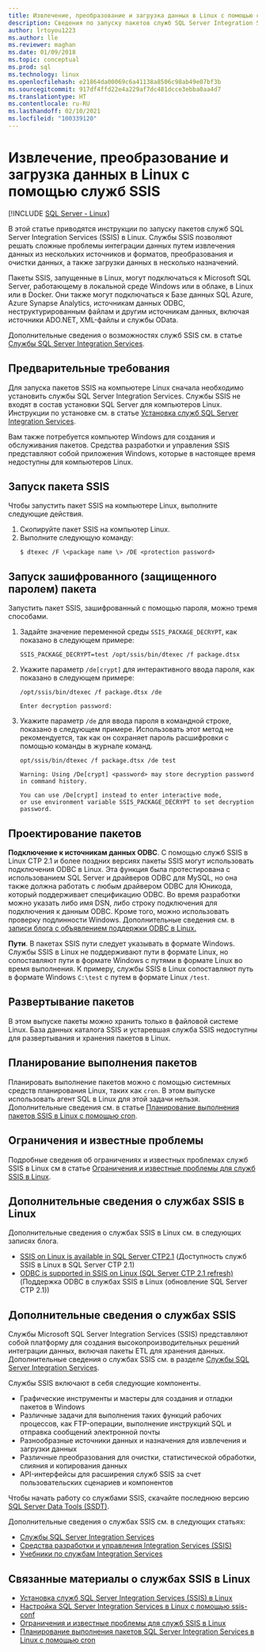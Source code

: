 ```yaml
---
title: Извлечение, преобразование и загрузка данных в Linux с помощью служб SSIS
description: Сведения по запуску пакетов служб SQL Server Integration Services (SSIS) в Linux. Также из этой статьи вы узнаете, где найти дополнительные сведения о возможностях служб SSIS.
author: lrtoyou1223
ms.author: lle
ms.reviewer: maghan
ms.date: 01/09/2018
ms.topic: conceptual
ms.prod: sql
ms.technology: linux
ms.openlocfilehash: e21864da00069c6a41138a8506c98ab49e07bf3b
ms.sourcegitcommit: 917df4ffd22e4a229af7dc481dcce3ebba0aa4d7
ms.translationtype: HT
ms.contentlocale: ru-RU
ms.lasthandoff: 02/10/2021
ms.locfileid: "100339120"
---
```

# <a name="extract-transform-and-load-data-on-linux-with-ssis"></a>Извлечение, преобразование и загрузка данных в Linux с помощью служб SSIS

[!INCLUDE [SQL Server - Linux](../includes/applies-to-version/sql-linux.md)]

В этой статье приводятся инструкции по запуску пакетов служб SQL Server Integration Services (SSIS) в Linux. Службы SSIS позволяют решать сложные проблемы интеграции данных путем извлечения данных из нескольких источников и форматов, преобразования и очистки данных, а также загрузки данных в несколько назначений. 

Пакеты SSIS, запущенные в Linux, могут подключаться к Microsoft SQL Server, работающему в локальной среде Windows или в облаке, в Linux или в Docker. Они также могут подключаться к Базе данных SQL Azure, Azure Synapse Analytics, источникам данных ODBC, неструктурированным файлам и другим источникам данных, включая источники ADO.NET, XML-файлы и службы OData.

Дополнительные сведения о возможностях служб SSIS см. в статье [Службы SQL Server Integration Services](../integration-services/sql-server-integration-services.md).

## <a name="prerequisites"></a>Предварительные требования

Для запуска пакетов SSIS на компьютере Linux сначала необходимо установить службы SQL Server Integration Services. Службы SSIS не входят в состав установки SQL Server для компьютеров Linux. Инструкции по установке см. в статье [Установка служб SQL Server Integration Services](sql-server-linux-setup-ssis.md).

Вам также потребуется компьютер Windows для создания и обслуживания пакетов. Средства разработки и управления SSIS представляют собой приложения Windows, которые в настоящее время недоступны для компьютеров Linux. 

## <a name="run-an-ssis-package"></a>Запуск пакета SSIS

Чтобы запустить пакет SSIS на компьютере Linux, выполните следующие действия.

1.  Скопируйте пакет SSIS на компьютер Linux.
2.  Выполните следующую команду:
    ```
    $ dtexec /F \<package name \> /DE <protection password>
    ```

## <a name="run-an-encrypted-password-protected-package"></a>Запуск зашифрованного (защищенного паролем) пакета
Запустить пакет SSIS, зашифрованный с помощью пароля, можно тремя способами.

1.  Задайте значение переменной среды `SSIS_PACKAGE_DECRYPT`, как показано в следующем примере:

    ```
    SSIS_PACKAGE_DECRYPT=test /opt/ssis/bin/dtexec /f package.dtsx
    ```

2.  Укажите параметр `/de[crypt]` для интерактивного ввода пароля, как показано в следующем примере:

    ```
    /opt/ssis/bin/dtexec /f package.dtsx /de
    
    Enter decryption password:
    ```

3.  Укажите параметр `/de` для ввода пароля в командной строке, показано в следующем примере. Использовать этот метод не рекомендуется, так как он сохраняет пароль расшифровки с помощью команды в журнале команд.

    ```
    opt/ssis/bin/dtexec /f package.dtsx /de test
    
    Warning: Using /De[crypt] <password> may store decryption password in command history.
    
    You can use /De[crypt] instead to enter interactive mode,
    or use environment variable SSIS_PACKAGE_DECRYPT to set decryption password.
    ```

## <a name="design-packages"></a>Проектирование пакетов

**Подключение к источникам данных ODBC**. С помощью служб SSIS в Linux CTP 2.1 и более поздних версиях пакеты SSIS могут использовать подключения ODBC в Linux. Эта функция была протестирована с использованием SQL Server и драйверов ODBC для MySQL, но она также должна работать с любым драйвером ODBC для Юникода, который поддерживает спецификацию ODBC. Во время разработки можно указать либо имя DSN, либо строку подключения для подключения к данным ODBC. Кроме того, можно использовать проверку подлинности Windows. Дополнительные сведения см. в [записи блога с объявлением поддержки ODBC в Linux.](https://blogs.msdn.microsoft.com/ssis/2017/06/16/odbc-is-supported-in-ssis-on-linux-ssis-helsinki-ctp2-1-refresh/)

**Пути**. В пакетах SSIS пути следует указывать в формате Windows. Службы SSIS в Linux не поддерживают пути в формате Linux, но сопоставляют пути в формате Windows с путями в формате Linux во время выполнения. К примеру, службы SSIS в Linux сопоставляют путь в формате Windows `C:\test` с путем в формате Linux `/test`.

## <a name="deploy-packages"></a>Развертывание пакетов
В этом выпуске пакеты можно хранить только в файловой системе Linux. База данных каталога SSIS и устаревшая служба SSIS недоступны для развертывания и хранения пакетов в Linux.

## <a name="schedule-packages"></a>Планирование выполнения пакетов
Планировать выполнение пакетов можно с помощью системных средств планирования Linux, таких как `cron`. В этом выпуске использовать агент SQL в Linux для этой задачи нельзя. Дополнительные сведения см. в статье [Планирование выполнения пакетов SSIS в Linux с помощью cron](sql-server-linux-schedule-ssis-packages.md).

## <a name="limitations-and-known-issues"></a>Ограничения и известные проблемы

Подробные сведения об ограничениях и известных проблемах служб SSIS в Linux см в статье [Ограничения и известные проблемы для служб SSIS в Linux](sql-server-linux-ssis-known-issues.md).

## <a name="more-info-about-ssis-on-linux"></a>Дополнительные сведения о службах SSIS в Linux

Дополнительные сведения о службах SSIS в Linux см. в следующих записях блога.

-   [SSIS on Linux is available in SQL Server CTP2.1](https://blogs.msdn.microsoft.com/ssis/2017/05/17/ssis-helsinki-is-available-in-sql-server-vnext-ctp2-1/) (Доступность служб SSIS в Linux в SQL Server CTP 2.1)
-   [ODBC is supported in SSIS on Linux (SQL Server CTP 2.1 refresh)](https://blogs.msdn.microsoft.com/ssis/2017/06/16/odbc-is-supported-in-ssis-on-linux-ssis-helsinki-ctp2-1-refresh/) (Поддержка ODBC в службах SSIS в Linux (обновление SQL Server CTP 2.1))

## <a name="more-info-about-ssis"></a>Дополнительные сведения о службах SSIS

Службы Microsoft SQL Server Integration Services (SSIS) представляют собой платформу для создания высокопроизводительных решений интеграции данных, включая пакеты ETL для хранения данных. Дополнительные сведения о службах SSIS см. в разделе [Службы SQL Server Integration Services](../integration-services/sql-server-integration-services.md).

Службы SSIS включают в себя следующие компоненты.
- Графические инструменты и мастеры для создания и отладки пакетов в Windows
- Различные задачи для выполнения таких функций рабочих процессов, как FTP-операции, выполнение инструкций SQL и отправка сообщений электронной почты
- Разнообразные источники данных и назначения для извлечения и загрузки данных
- Различные преобразования для очистки, статистической обработки, слияния и копирования данных
- API-интерфейсы для расширения служб SSIS за счет пользовательских сценариев и компонентов

Чтобы начать работу со службами SSIS, скачайте последнюю версию [SQL Server Data Tools (SSDT)](../integration-services/ssis-how-to-create-an-etl-package.md).

Дополнительные сведения о службах SSIS см. в следующих статьях:
- [Службы SQL Server Integration Services](../integration-services/sql-server-integration-services.md)
- [Средства разработки и управления Integration Services (SSIS)](../integration-services/integration-services-ssis-development-and-management-tools.md)
- [Учебники по службам Integration Services](../integration-services/integration-services-tutorials.md)

## <a name="related-content-about-ssis-on-linux"></a>Связанные материалы о службах SSIS в Linux
-   [Установка служб SQL Server Integration Services (SSIS) в Linux](sql-server-linux-setup-ssis.md)
-   [Настройка SQL Server Integration Services в Linux с помощью ssis-conf](sql-server-linux-configure-ssis.md)
-   [Ограничения и известные проблемы для служб SSIS в Linux](sql-server-linux-ssis-known-issues.md)
-   [Планирование выполнения пакетов SQL Server Integration Services в Linux с помощью cron](sql-server-linux-schedule-ssis-packages.md)